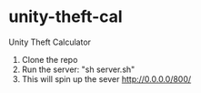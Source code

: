 # unity-theft-cal
Unity Theft Calculator

1. Clone the repo
2. Run the server: "sh server.sh"
3. This will spin up the sever http://0.0.0.0/800/
